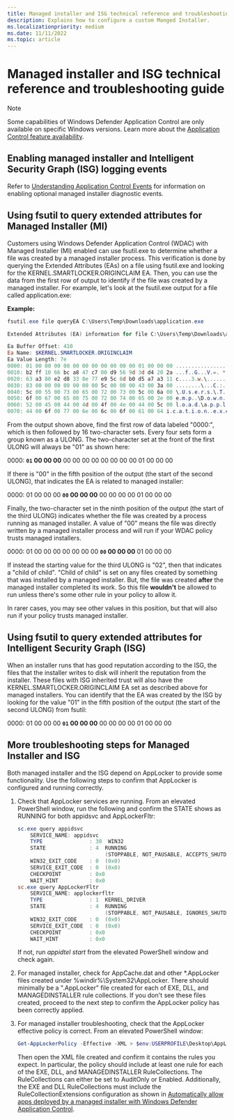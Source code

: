 ```yaml
---
title: Managed installer and ISG technical reference and troubleshooting guide
description: Explains how to configure a custom Manged Installer.
ms.localizationpriority: medium
ms.date: 11/11/2022
ms.topic: article
---
```


# Managed installer and ISG technical reference and troubleshooting guide

>[!NOTE]
>Some capabilities of Windows Defender Application Control are only available on specific Windows versions. Learn more about the [Application Control feature availability](../feature-availability.md).

## Enabling managed installer and Intelligent Security Graph (ISG) logging events

Refer to [Understanding Application Control Events](event-id-explanations.md#diagnostic-events-for-intelligent-security-graph-isg-and-managed-installer-mi) for information on enabling optional managed installer diagnostic events.

## Using fsutil to query extended attributes for Managed Installer (MI)

Customers using Windows Defender Application Control (WDAC) with Managed Installer (MI) enabled can use fsutil.exe to determine whether a file was created by a managed installer process. This verification is done by querying the Extended Attributes (EAs) on a file using fsutil.exe and looking for the KERNEL.SMARTLOCKER.ORIGINCLAIM EA. Then, you can use the data from the first row of output to identify if the file was created by a managed installer. For example, let's look at the fsutil.exe output for a file called application.exe:

**Example:**

```powershell
fsutil.exe file queryEA C:\Users\Temp\Downloads\application.exe

Extended Attributes (EA) information for file C:\Users\Temp\Downloads\application.exe:

Ea Buffer Offset: 410
Ea Name: $KERNEL.SMARTLOCKER.ORIGINCLAIM
Ea Value Length: 7e
0000: 01 00 00 00 00 00 00 00 00 00 00 00 01 00 00 00 ................
0010: b2 ff 10 66 bc a8 47 c7 00 d9 56 9d 3d d4 20 2a ...f..G...V.=. *
0020: 63 a3 80 e2 d8 33 8e 77 e9 5c 8d b0 d5 a7 a3 11 c....3.w.\......
0030: 83 00 00 00 00 00 00 00 5c 00 00 00 43 00 3a 00 ........\...C.:.
0040: 5c 00 55 00 73 00 65 00 72 00 73 00 5c 00 6a 00 \.U.s.e.r.s.\.T.
0050: 6f 00 67 00 65 00 75 00 72 00 74 00 65 00 2e 00 e.m.p..\D.o.w.n...
0060: 52 00 45 00 44 00 4d 00 4f 00 4e 00 44 00 5c 00 l.o.a.d.\a.p.p.l.
0070: 44 00 6f 00 77 00 6e 00 6c 00 6f 00 61 00 64 i.c.a.t.i.o.n..e.x.e
```

From the output shown above, find the first row of data labeled "0000:", which is then followed by 16 two-character sets. Every four sets form a group known as a ULONG. The two-character set at the front of the first ULONG will always be "01" as shown here:

0000: **`01` 00 00 00** 00 00 00 00 00 00 00 00 01 00 00 00

If there is "00" in the fifth position of the output (the start of the second ULONG), that indicates the EA is related to managed installer:

0000: 01 00 00 00 **`00` 00 00 00** 00 00 00 00 01 00 00 00

Finally, the two-character set in the ninth position of the output (the start of the third ULONG) indicates whether the file was created by a process running as managed installer. A value of "00" means the file was directly written by a managed installer process and will run if your WDAC policy trusts managed installers.

0000: 01 00 00 00 00 00 00 00 **`00` 00 00 00** 01 00 00 00

If instead the starting value for the third ULONG is "02", then that indicates a "child of child". "Child of child" is set on any files created by something that was installed by a managed installer. But, the file was created **after** the managed installer completed its work. So this file **wouldn't** be allowed to run unless there's some other rule in your policy to allow it.

In rarer cases, you may see other values in this position, but that will also run if your policy trusts managed installer.

## Using fsutil to query extended attributes for Intelligent Security Graph (ISG)

When an installer runs that has good reputation according to the ISG, the files that the installer writes to disk will inherit the reputation from the installer. These files with ISG inherited trust will also have the KERNEL.SMARTLOCKER.ORIGINCLAIM EA set as described above for managed installers. You can identify that the EA was created by the ISG by looking for the value "01" in the fifth position of the output (the start of the second ULONG) from fsutil:

0000: 01 00 00 00 **`01` 00 00 00** 00 00 00 00 01 00 00 00

## More troubleshooting steps for Managed Installer and ISG

Both managed installer and the ISG depend on AppLocker to provide some functionality. Use the following steps to confirm that AppLocker is configured and running correctly.

1. Check that AppLocker services are running. From an elevated PowerShell window, run the following and confirm the STATE shows as RUNNING for both appidsvc and AppLockerFltr:

    ```powershell
    sc.exe query appidsvc
        SERVICE_NAME: appidsvc
        TYPE               : 30  WIN32
        STATE              : 4  RUNNING
                                (STOPPABLE, NOT_PAUSABLE, ACCEPTS_SHUTDOWN)
        WIN32_EXIT_CODE    : 0  (0x0)
        SERVICE_EXIT_CODE  : 0  (0x0)
        CHECKPOINT         : 0x0
        WAIT_HINT          : 0x0
    sc.exe query AppLockerFltr
        SERVICE_NAME: applockerfltr
        TYPE               : 1  KERNEL_DRIVER
        STATE              : 4  RUNNING
                                (STOPPABLE, NOT_PAUSABLE, IGNORES_SHUTDOWN)
        WIN32_EXIT_CODE    : 0  (0x0)
        SERVICE_EXIT_CODE  : 0  (0x0)
        CHECKPOINT         : 0x0
        WAIT_HINT          : 0x0
   ```

    If not, run *appidtel start* from the elevated PowerShell window and check again.

2. For managed installer, check for AppCache.dat and other *.AppLocker files created under %windir%\System32\AppLocker. There should minimally be a ".AppLocker" file created for each of EXE, DLL, and MANAGEDINSTALLER rule collections. If you don't see these files created, proceed to the next step to confirm the AppLocker policy has been correctly applied.

3. For managed installer troubleshooting, check that the AppLocker effective policy is correct. From an elevated PowerShell window:

   ```powershell
   Get-AppLockerPolicy -Effective -XML > $env:USERPROFILE\Desktop\AppLocker.xml
   ```

   Then open the XML file created and confirm it contains the rules you expect. In particular, the policy should include at least one rule for each of the EXE, DLL, and MANAGEDINSTALLER RuleCollections. The RuleCollections can either be set to AuditOnly or Enabled. Additionally, the EXE and DLL RuleCollections must include the RuleCollectionExtensions configuration as shown in [Automatically allow apps deployed by a managed installer with Windows Defender Application Control](/windows/security/threat-protection/windows-defender-application-control/configure-authorized-apps-deployed-with-a-managed-installer#create-and-deploy-an-applocker-policy-that-defines-your-managed-installer-rules-and-enables-services-enforcement-for-executables-and-dlls).
